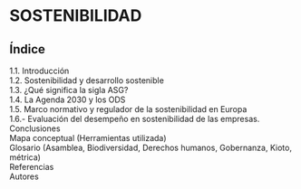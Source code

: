# SOSTENIBILIDAD

 
## Índice
1.1. Introducción  
1.2. Sostenibilidad y desarrollo sostenible  
1.3. ¿Qué significa la sigla ASG?  
1.4. La Agenda 2030 y los ODS  
1.5. Marco normativo y regulador de la sostenibilidad en Europa  
1.6.- Evaluación del desempeño en sostenibilidad de las empresas.  
Conclusiones  
Mapa conceptual (Herramientas utilizada)  
Glosario (Asamblea, Biodiversidad, Derechos humanos, Gobernanza, Kioto, métrica)  
Referencias  
Autores  
